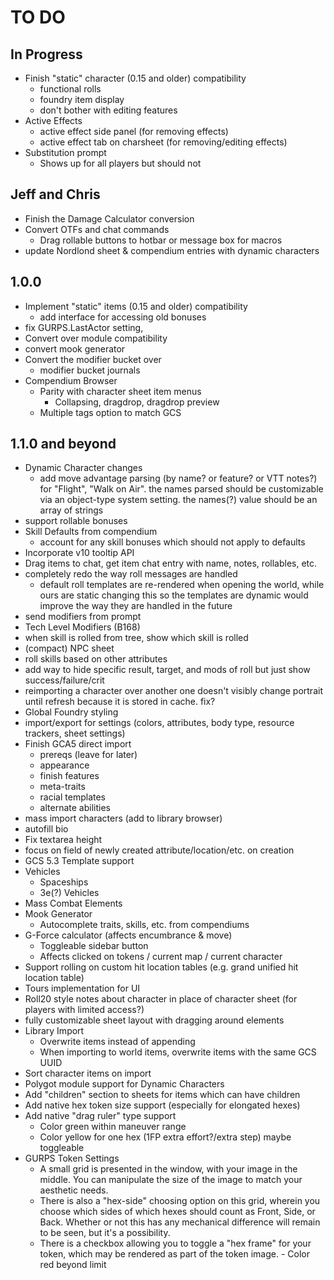 # TO DO

## In Progress

-   Finish "static" character (0.15 and older) compatibility
	-	functional rolls
	-	foundry item display
	-	don't bother with editing features
-	Active Effects
	-	active effect side panel (for removing effects)
	-	active effect tab on charsheet (for removing/editing effects)
-	Substitution prompt
	-	Shows up for all players but should not

## Jeff and Chris

-   Finish the Damage Calculator conversion
-   Convert OTFs and chat commands
	-   Drag rollable buttons to hotbar or message box for macros
-   update Nordlond sheet & compendium entries with dynamic characters

## 1.0.0

-   Implement "static" items (0.15 and older) compatibility
	-	add interface for accessing old bonuses
-	fix GURPS.LastActor setting, 
-   Convert over module compatibility
-	convert mook generator
-   Convert the modifier bucket over
    -   modifier bucket journals
-	Compendium Browser
	-	Parity with character sheet item menus
		-	Collapsing, dragdrop, dragdrop preview
	-	Multiple tags option to match GCS

## 1.1.0 and beyond

-   Dynamic Character changes
    -   add move advantage parsing (by name? or feature? or VTT notes?) for "Flight", "Walk on Air".
        the names parsed should be customizable via an object-type system setting. the names(?) value should be an array of strings
-	support rollable bonuses
-	Skill Defaults from compendium
	-	account for any skill bonuses which should not apply to defaults
-   Incorporate v10 tooltip API
-   Drag items to chat, get item chat entry with name, notes, rollables, etc.
-	completely redo the way roll messages are handled
	-	default roll templates are re-rendered when opening the world, while ours are static
		changing this so the templates are dynamic would improve the way they are handled in the future
-   send modifiers from prompt
-   Tech Level Modifiers (B168)
-   when skill is rolled from tree, show which skill is rolled
-   (compact) NPC sheet
-   roll skills based on other attributes
-   add way to hide specific result, target, and mods of roll but just show success/failure/crit
-   reimporting a character over another one doesn't visibly change portrait until refresh because it is stored in cache. fix?
-   Global Foundry styling
-   import/export for settings (colors, attributes, body type, resource trackers, sheet settings)
-   Finish GCA5 direct import
    -   prereqs (leave for later)
    -   appearance
    -   finish features
    -   meta-traits
    -   racial templates
    -   alternate abilities
-   mass import characters (add to library browser)
-   autofill bio
-   Fix textarea height
-   focus on field of newly created attribute/location/etc. on creation
-   GCS 5.3 Template support
-   Vehicles
    -   Spaceships
    -   3e(?) Vehicles
-   Mass Combat Elements
-   Mook Generator
    -   Autocomplete traits, skills, etc. from compendiums
-   G-Force calculator (affects encumbrance & move)
    -   Toggleable sidebar button
    -   Affects clicked on tokens / current map / current character
-   Support rolling on custom hit location tables (e.g. grand unified hit location table)
-   Tours implementation for UI
-   Roll20 style notes about character in place of character sheet (for players with limited access?)
-   fully customizable sheet layout with dragging around elements
-   Library Import
    -   Overwrite items instead of appending
    -   When importing to world items, overwrite items with the same GCS UUID
-   Sort character items on import
-   Polygot module support for Dynamic Characters
-   Add "children" section to sheets for items which can have children
-   Add native hex token size support (especially for elongated hexes)
-   Add native "drag ruler" type support
    -   Color green within maneuver range
    -   Color yellow for one hex (1FP extra effort?/extra step) maybe toggleable
-	GURPS Token Settings
	 - A small grid is presented in the window, with your image in the middle. You can manipulate the size of the image to match your aesthetic needs.
	- There is also a "hex-side" choosing option on this grid, wherein you choose which sides of which hexes should count as Front, Side, or Back. Whether or not this has any mechanical difference will remain to be seen, but it's a possibility.
	- There is a checkbox allowing you to toggle a "hex frame" for your token, which may be rendered as part of the token image.   -   Color red beyond limit
